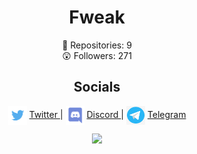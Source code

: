 <h1 align="center"> Fweak </h1>
<p align="center">
  📝  Repositories: 9<br>
  😲  Followers: 271<br>
</p>

<h2 align="center"> Socials </h3>
<p align="center">
  <img align="center" src="https://raw.githubusercontent.com/Fweak/Fweak/main/TwitterLogo.png" height="30px" width="30px"/>
  <a align="center" href="https://twitter.com/__fweak"> Twitter </a> | 
  <img align="center" src="https://raw.githubusercontent.com/Fweak/Fweak/main/DiscordLogo.png" height="30px" width="30px"/>
  <a align="center" href="https://discord.com/users/876968346560659466"> Discord </a> |
  <img align="center" src="https://raw.githubusercontent.com/Fweak/Fweak/main/TelegramLogo.png" height="30px" width="30px"/>
  <a align="center" href="https://t.me/fweak69"> Telegram </a>
</p>

<p align="center">
 <img src="https://spotify-github-profile.vercel.app/api/view?uid=sbnh29wynv64zny3f7a6t7feo&cover_image=true&theme=novatorem&bar_color=000000&bar_color_cover=false"/>
</p>